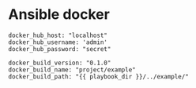Ansible docker
==============


```
docker_hub_host: "localhost"
docker_hub_username: 'admin'
docker_hub_password: "secret"

docker_build_version: "0.1.0"
docker_build_name: "project/example"
docker_build_path: "{{ playbook_dir }}/../example/"
```